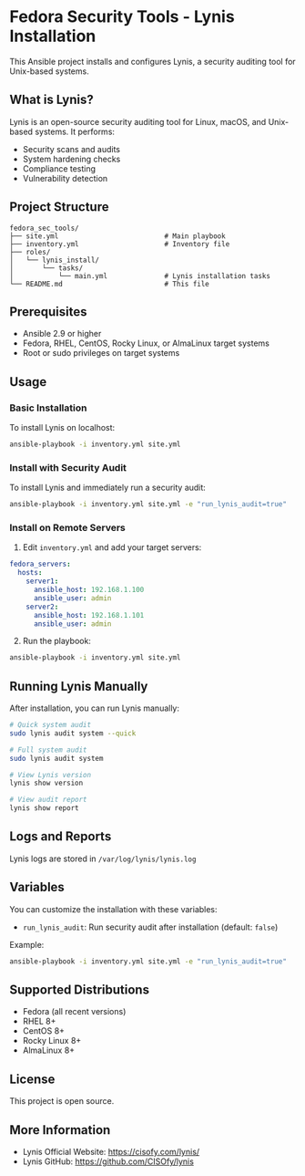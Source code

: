 # Fedora Security Tools - Lynis Installation

This Ansible project installs and configures Lynis, a security auditing tool for Unix-based systems.

## What is Lynis?

Lynis is an open-source security auditing tool for Linux, macOS, and Unix-based systems. It performs:
- Security scans and audits
- System hardening checks
- Compliance testing
- Vulnerability detection

## Project Structure

```
fedora_sec_tools/
├── site.yml                          # Main playbook
├── inventory.yml                     # Inventory file
├── roles/
│   └── lynis_install/
│       └── tasks/
│           └── main.yml              # Lynis installation tasks
└── README.md                         # This file
```

## Prerequisites

- Ansible 2.9 or higher
- Fedora, RHEL, CentOS, Rocky Linux, or AlmaLinux target systems
- Root or sudo privileges on target systems

## Usage

### Basic Installation

To install Lynis on localhost:

```bash
ansible-playbook -i inventory.yml site.yml
```

### Install with Security Audit

To install Lynis and immediately run a security audit:

```bash
ansible-playbook -i inventory.yml site.yml -e "run_lynis_audit=true"
```

### Install on Remote Servers

1. Edit `inventory.yml` and add your target servers:

```yaml
fedora_servers:
  hosts:
    server1:
      ansible_host: 192.168.1.100
      ansible_user: admin
    server2:
      ansible_host: 192.168.1.101
      ansible_user: admin
```

2. Run the playbook:

```bash
ansible-playbook -i inventory.yml site.yml
```

## Running Lynis Manually

After installation, you can run Lynis manually:

```bash
# Quick system audit
sudo lynis audit system --quick

# Full system audit
sudo lynis audit system

# View Lynis version
lynis show version

# View audit report
lynis show report
```

## Logs and Reports

Lynis logs are stored in `/var/log/lynis/lynis.log`

## Variables

You can customize the installation with these variables:

- `run_lynis_audit`: Run security audit after installation (default: `false`)

Example:
```bash
ansible-playbook -i inventory.yml site.yml -e "run_lynis_audit=true"
```

## Supported Distributions

- Fedora (all recent versions)
- RHEL 8+
- CentOS 8+
- Rocky Linux 8+
- AlmaLinux 8+

## License

This project is open source.

## More Information

- Lynis Official Website: https://cisofy.com/lynis/
- Lynis GitHub: https://github.com/CISOfy/lynis
